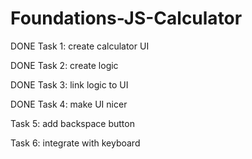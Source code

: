 # Foundations-JS-Calculator

DONE Task 1: create calculator UI

DONE Task 2: create logic

DONE Task 3: link logic to UI

DONE Task 4: make UI nicer

Task 5: add backspace button

Task 6: integrate with keyboard